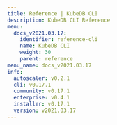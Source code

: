 ```yaml
---
title: Reference | KubeDB CLI
description: KubeDB CLI Reference
menu:
  docs_v2021.03.17:
    identifier: reference-cli
    name: KubeDB CLI
    weight: 30
    parent: reference
menu_name: docs_v2021.03.17
info:
  autoscaler: v0.2.1
  cli: v0.17.1
  community: v0.17.1
  enterprise: v0.4.1
  installer: v0.17.1
  version: v2021.03.17
---
```


